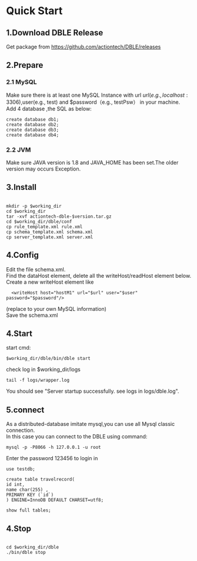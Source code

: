 # Quick Start
## 1.Download DBLE Release 
Get package from https://github.com/actiontech/DBLE/releases

## 2.Prepare
### 2.1 MySQL 
Make sure there is at least one MySQL Instance with url $url(e.g., localhost:3306) ,$user(e.g., test) and $password（e.g., testPsw） in your machine.  
Add 4 database ,the SQL as below: 
 
```
create database db1;  
create database db2;  
create database db3;  
create database db4;
```  

### 2.2 JVM 
Make sure JAVA version is 1.8 and JAVA_HOME has been set.The older version may occurs Exception.

## 3.Install

```   

mkdir -p $working_dir  
cd $working_dir  
tar -xvf actiontech-dble-$version.tar.gz  
cd $working_dir/dble/conf  
cp rule_template.xml rule.xml  
cp schema_template.xml schema.xml  
cp server_template.xml server.xml  

```

## 4.Config
Edit the file schema.xml.  
Find the dataHost element, delete all the writeHost/readHost element below.
Create a new writeHost element like 
```  
  <writeHost host="hostM1" url="$url" user="$user" password="$password"/>
```  
(replace to your own MySQL information)  
Save the schema.xml  


 
## 4.Start  

start cmd:  

```  
$working_dir/dble/bin/dble start

```  


check log in $working_dir/logs

```   
tail -f logs/wrapper.log 
```

You should see "Server startup successfully. see logs in logs/dble.log".

## 5.connect
As a distributed-database imitate mysql,you can use all Mysql classic connection.  
In this case you can connect to the DBLE using command:
```
mysql -p -P8066 -h 127.0.0.1 -u root
```  
Enter the password 123456 to login in
```
use testdb;

create table travelrecord(
id int,
name char(255) ,
PRIMARY KEY (`id`)
) ENGINE=InnoDB DEFAULT CHARSET=utf8;

show full tables;
```


## 4.Stop

```   

cd $working_dir/dble
./bin/dble stop

```


